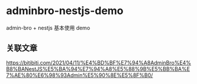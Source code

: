 # adminbro-nestjs-demo

admin-bro + nestjs 基本使用 demo

## 关联文章
https://bitibiti.com/2021/04/11/%E4%BD%BF%E7%94%A8AdminBro%E4%B8%BANestJS%E5%BA%94%E7%94%A8%E5%88%9B%E5%BB%BA%E7%AE%80%E6%98%93Admin%E5%90%8E%E5%8F%B0/